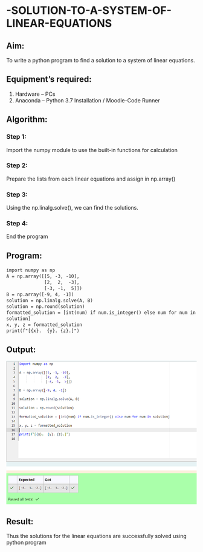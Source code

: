 # -SOLUTION-TO-A-SYSTEM-OF-LINEAR-EQUATIONS
## Aim:
To write a python program to find a solution to a system of linear equations.
## Equipment’s required:
1. 	Hardware – PCs
2. 	Anaconda – Python 3.7 Installation / Moodle-Code Runner
## Algorithm:
### Step 1: 
Import the numpy module to use the built-in functions for calculation
### Step 2: 
Prepare the lists from each linear equations and assign in np.array()
### Step 3: 
Using the np.linalg.solve(), we can find the solutions.
### Step 4: 
End the program
## Program:
```
import numpy as np
A = np.array([[5, -3, -10],
              [2,  2,  -3],
              [-3, -1,  5]])
B = np.array([-9, 4, -1])
solution = np.linalg.solve(A, B)
solution = np.round(solution)
formatted_solution = [int(num) if num.is_integer() else num for num in solution] 
x, y, z = formatted_solution
print(f"[{x}.  {y}. {z}.]")
```
## Output:
![alt text](<Screenshot 2025-08-14 093027.png>)
## Result: 
Thus the solutions for the linear equations are successfully solved using python program

